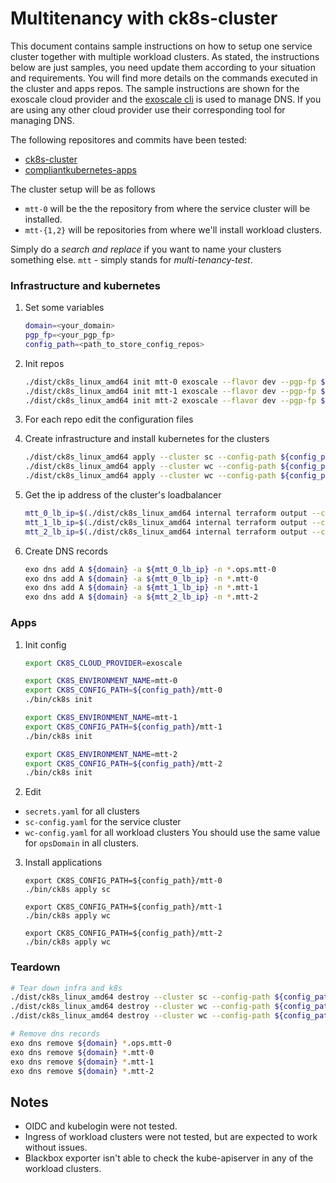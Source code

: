 # Multitenancy with ck8s-cluster

This document contains sample instructions on how to setup one service cluster together with multiple workload clusters. As stated, the instructions below are just samples, you need update them according to your situation and requirements. You will find more details on the commands executed in the cluster and apps repos. The sample instructions are shown for the exoscale cloud provider and the [exoscale cli](https://github.com/exoscale/cli/releases/tag/v1.21.0) is used to manage DNS. If you are using any other cloud provider use their corresponding tool for managing DNS.

The following repositores and commits have been tested:
- [ck8s-cluster](https://github.com/elastisys/ck8s-cluster/tree/324ac074a337b99b83a464ce0189ed2c0f267e19)
- [compliantkubernetes-apps](https://github.com/elastisys/compliantkubernetes-apps/tree/5b584dd568c39fea1630de48405679fb93b2c6bd)

The cluster setup will be as follows
- `mtt-0` will be the the repository from where the service cluster will be installed.
- `mtt-{1,2}` will be repositories from where we'll install workload clusters.

Simply do a _search and replace_ if you want to name your clusters something else.
`mtt` - simply stands for _multi-tenancy-test_.

### Infrastructure and kubernetes
1. Set some variables

    ```bash
    domain=<your_domain>
    pgp_fp=<your_pgp_fp>
    config_path=<path_to_store_config_repos>
    ```

1. Init repos

    ```bash
    ./dist/ck8s_linux_amd64 init mtt-0 exoscale --flavor dev --pgp-fp ${pgp_fp} --config-path ${config_path}/mtt-0
    ./dist/ck8s_linux_amd64 init mtt-1 exoscale --flavor dev --pgp-fp ${pgp_fp} --config-path ${config_path}/mtt-1
    ./dist/ck8s_linux_amd64 init mtt-2 exoscale --flavor dev --pgp-fp ${pgp_fp} --config-path ${config_path}/mtt-2
    ```

2. For each repo edit the configuration files

3. Create infrastructure and install kubernetes for the clusters

    ```bash
    ./dist/ck8s_linux_amd64 apply --cluster sc --config-path ${config_path}/mtt-0
    ./dist/ck8s_linux_amd64 apply --cluster wc --config-path ${config_path}/mtt-1
    ./dist/ck8s_linux_amd64 apply --cluster wc --config-path ${config_path}/mtt-2
    ```

3. Get the ip address of the cluster's loadbalancer

    ```bash
    mtt_0_lb_ip=$(./dist/ck8s_linux_amd64 internal terraform output --cluster sc --config-path ${config_path}/mtt-0 | jq -r '.sc_ingress_controller_lb_ip_address.value')
    mtt_1_lb_ip=$(./dist/ck8s_linux_amd64 internal terraform output --cluster wc --config-path ${config_path}/mtt-1 | jq -r '.wc_ingress_controller_lb_ip_address.value')
    mtt_2_lb_ip=$(./dist/ck8s_linux_amd64 internal terraform output --cluster wc --config-path ${config_path}/mtt-2 | jq -r '.wc_ingress_controller_lb_ip_address.value')
    ```

4. Create DNS records

    ```bash
    exo dns add A ${domain} -a ${mtt_0_lb_ip} -n *.ops.mtt-0
    exo dns add A ${domain} -a ${mtt_0_lb_ip} -n *.mtt-0
    exo dns add A ${domain} -a ${mtt_1_lb_ip} -n *.mtt-1
    exo dns add A ${domain} -a ${mtt_2_lb_ip} -n *.mtt-2
    ```

### Apps
1. Init config

    ```bash
    export CK8S_CLOUD_PROVIDER=exoscale

    export CK8S_ENVIRONMENT_NAME=mtt-0
    export CK8S_CONFIG_PATH=${config_path}/mtt-0
    ./bin/ck8s init

    export CK8S_ENVIRONMENT_NAME=mtt-1
    export CK8S_CONFIG_PATH=${config_path}/mtt-1
    ./bin/ck8s init

    export CK8S_ENVIRONMENT_NAME=mtt-2
    export CK8S_CONFIG_PATH=${config_path}/mtt-2
    ./bin/ck8s init
    ```

2. Edit
  - `secrets.yaml` for all clusters
  - `sc-config.yaml` for the service cluster
  - `wc-config.yaml` for all workload clusters
  You should use the same value for `opsDomain` in all clusters.

3. Install applications

    ```
    export CK8S_CONFIG_PATH=${config_path}/mtt-0
    ./bin/ck8s apply sc

    export CK8S_CONFIG_PATH=${config_path}/mtt-1
    ./bin/ck8s apply wc

    export CK8S_CONFIG_PATH=${config_path}/mtt-2
    ./bin/ck8s apply wc
    ```

### Teardown

```bash
# Tear down infra and k8s
./dist/ck8s_linux_amd64 destroy --cluster sc --config-path ${config_path}/mtt-0 --kubernetes-cleanup=false
./dist/ck8s_linux_amd64 destroy --cluster wc --config-path ${config_path}/mtt-1 --kubernetes-cleanup=false
./dist/ck8s_linux_amd64 destroy --cluster wc --config-path ${config_path}/mtt-2 --kubernetes-cleanup=false

# Remove dns records
exo dns remove ${domain} *.ops.mtt-0
exo dns remove ${domain} *.mtt-0
exo dns remove ${domain} *.mtt-1
exo dns remove ${domain} *.mtt-2
```

## Notes

- OIDC and kubelogin were not tested.
- Ingress of workload clusters were not tested, but are expected to work without issues.
- Blackbox exporter isn't able to check the kube-apiserver in any of the workload clusters.


